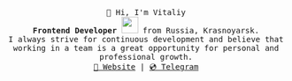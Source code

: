 <p align="center">
  <samp>
    👋 Hi, I'm Vitaliy <br/>
    <strong>Frontend Developer</strong> <img src="https://media.giphy.com/media/WUlplcMpOCEmTGBtBW/giphy.gif" width="30"> from Russia, Krasnoyarsk. <br/>
    I always strive for continuous development and believe that working in a team is a great opportunity for personal and professional growth. <br/>
    <a href="https://soblvsk.netlify.app/">📀 Website</a> | <a href="https://t.me/soblvsk">💿 Telegram</a> 
  </samp>
</p>


